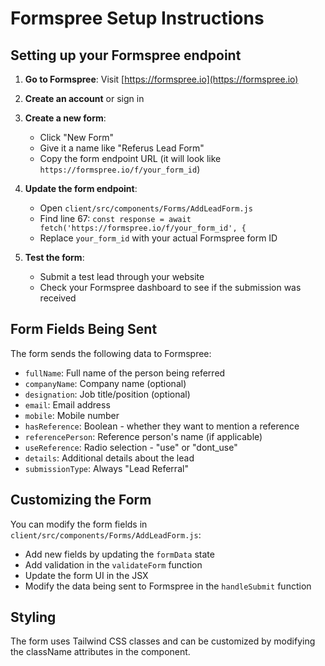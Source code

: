 # Formspree Setup Instructions

## Setting up your Formspree endpoint

1. **Go to Formspree**: Visit [https://formspree.io](https://formspree.io)

2. **Create an account** or sign in

3. **Create a new form**:
   - Click "New Form"
   - Give it a name like "Referus Lead Form"
   - Copy the form endpoint URL (it will look like `https://formspree.io/f/your_form_id`)

4. **Update the form endpoint**:
   - Open `client/src/components/Forms/AddLeadForm.js`
   - Find line 67: `const response = await fetch('https://formspree.io/f/your_form_id', {`
   - Replace `your_form_id` with your actual Formspree form ID

5. **Test the form**:
   - Submit a test lead through your website
   - Check your Formspree dashboard to see if the submission was received

## Form Fields Being Sent

The form sends the following data to Formspree:

- `fullName`: Full name of the person being referred
- `companyName`: Company name (optional)
- `designation`: Job title/position (optional)
- `email`: Email address
- `mobile`: Mobile number
- `hasReference`: Boolean - whether they want to mention a reference
- `referencePerson`: Reference person's name (if applicable)
- `useReference`: Radio selection - "use" or "dont_use"
- `details`: Additional details about the lead
- `submissionType`: Always "Lead Referral"

## Customizing the Form

You can modify the form fields in `client/src/components/Forms/AddLeadForm.js`:

- Add new fields by updating the `formData` state
- Add validation in the `validateForm` function
- Update the form UI in the JSX
- Modify the data being sent to Formspree in the `handleSubmit` function

## Styling

The form uses Tailwind CSS classes and can be customized by modifying the className attributes in the component.
